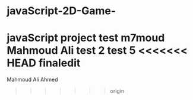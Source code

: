 # javaScript-2D-Game-

javaScript project
test m7moud
Mahmoud Ali
test 2
test 5
<<<<<<< HEAD
finaledit
=======
Mahmoud Ali Ahmed
>>>>>>> origin
